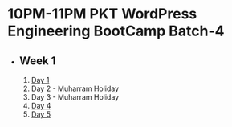 # 10PM-11PM PKT WordPress Engineering BootCamp Batch-4

- ## Week 1

   1. [Day 1](https://www.facebook.com/iCodeguru/videos/1196606151374387)
   2. Day 2 - Muharram Holiday
   3. Day 3 - Muharram Holiday
   4. [Day 4](https://www.facebook.com/iCodeguru/videos/3823562941233808)
   5. [Day 5](https://www.facebook.com/iCodeguru/videos/822695290048760)

<!-- - ## Week 2

   1. [Day 1]()
   2. [Day 2]()
   3. [Day 3]()
   4. [Day 4]()
   5. [Day 5]() -->

<!-- - ## Week 

   1. [Day 1]()
   2. [Day 2]()
   3. [Day 3]()
   4. [Day 4]()
   5. [Day 5]() -->